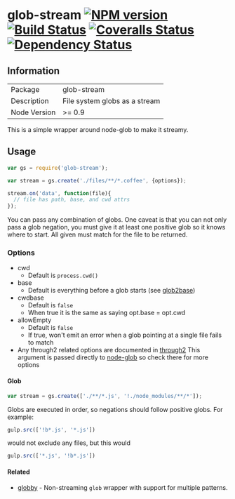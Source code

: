 # glob-stream [![NPM version][npm-image]][npm-url] [![Build Status][travis-image]][travis-url] [![Coveralls Status][coveralls-image]][coveralls-url] [![Dependency Status][david-image]][david-url]


## Information

<table>
<tr>
<td>Package</td><td>glob-stream</td>
</tr>
<tr>
<td>Description</td>
<td>File system globs as a stream</td>
</tr>
<tr>
<td>Node Version</td>
<td>>= 0.9</td>
</tr>
</table>

This is a simple wrapper around node-glob to make it streamy.

## Usage

```javascript
var gs = require('glob-stream');

var stream = gs.create('./files/**/*.coffee', {options});

stream.on('data', function(file){
  // file has path, base, and cwd attrs
});
```

You can pass any combination of globs. One caveat is that you can not only pass a glob negation, you must give it at least one positive glob so it knows where to start. All given must match for the file to be returned.

### Options

- cwd
  - Default is `process.cwd()`
- base
  - Default is everything before a glob starts (see [glob2base](https://github.com/wearefractal/glob2base))
- cwdbase
  - Default is `false`
  - When true it is the same as saying opt.base = opt.cwd
- allowEmpty
  - Default is `false`
  - If true, won't emit an error when a glob pointing at a single file fails to match
- Any through2 related options are documented in [through2](https://github.com/rvagg/through2)
This argument is passed directly to [node-glob](https://github.com/isaacs/node-glob) so check there for more options

#### Glob

```js
var stream = gs.create(['./**/*.js', '!./node_modules/**/*']);
```

Globs are executed in order, so negations should follow positive globs. For example:

```js
gulp.src(['!b*.js', '*.js'])
```

would not exclude any files, but this would

```js
gulp.src(['*.js', '!b*.js'])
```

#### Related

- [globby](https://github.com/sindresorhus/globby) - Non-streaming `glob` wrapper with support for multiple patterns.


[npm-url]: https://www.npmjs.com/package/glob-stream
[npm-image]: https://badge.fury.io/js/glob-stream.svg

[travis-url]: https://travis-ci.org/wearefractal/glob-stream
[travis-image]: https://travis-ci.org/wearefractal/glob-stream.svg?branch=master

[coveralls-url]: https://coveralls.io/r/wearefractal/glob-stream
[coveralls-image]: https://coveralls.io/repos/wearefractal/glob-stream/badge.svg

[david-url]: https://david-dm.org/wearefractal/glob-stream
[david-image]: https://david-dm.org/wearefractal/glob-stream.svg
